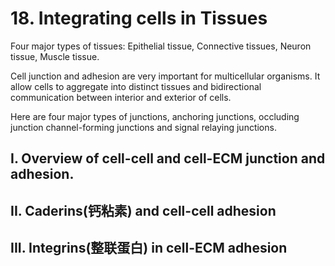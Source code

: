 # 18. Integrating cells in Tissues
Four major types of tissues: Epithelial tissue, Connective tissues, Neuron
tissue, Muscle tissue.

Cell junction and adhesion are very important for multicellular organisms. It
allow cells to aggregate into distinct tissues and bidirectional communication
between interior and exterior of cells.

Here are four major types of junctions, anchoring junctions, occluding junction
channel-forming junctions and signal relaying junctions.
## I. Overview of cell-cell and cell-ECM junction and adhesion.

## II. Caderins(钙粘素) and cell-cell adhesion

## III. Integrins(整联蛋白) in cell-ECM adhesion

